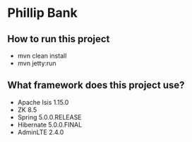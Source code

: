 # Phillip Bank 
## How to run this project
  - mvn clean install
  - mvn jetty:run
## What framework does this project use?
  - Apache Isis 1.15.0 
  - ZK 8.5
  - Spring 5.0.0.RELEASE
  - Hibernate 5.0.0.FINAL
  - AdminLTE 2.4.0
